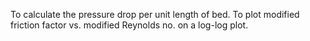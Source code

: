 To calculate the pressure drop per unit length of bed. To plot modified friction factor vs. modified Reynolds no. on a log-log plot.
